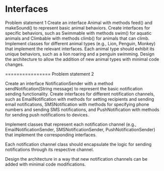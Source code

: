 # Interfaces
Problem statement 1
Create an interface Animal with methods feed() and makeSound() to represent basic animal behaviors.
Create interfaces for specific behaviors, such as Swimmable with methods swim() for aquatic animals and Climbable
with methods climb() for animals that can climb.
Implement classes for different animal types (e.g., Lion, Penguin, Monkey) that implement the relevant interfaces.
Each animal type should exhibit its unique behaviors, such as a lion roaring and a penguin swimming.
Design the architecture to allow the addition of new animal types with minimal code changes.

================ Problem statement 2

Create an interface NotificationSender with a method sendNotification(String message)
to represent the basic notification sending functionality.
Create interfaces for different notification channels, such as EmailNotification with methods
for setting recipients and sending email notifications,
SMSNotification with methods for specifying phone numbers and sending SMS notifications, and
PushNotification with methods for sending push notifications to devices.

Implement classes that represent each notification channel (e.g., EmailNotificationSender, SMSNotificationSender,
PushNotificationSender) that implement the corresponding interfaces.

Each notification channel class should encapsulate the logic for sending notifications through its respective channel.

Design the architecture in a way that new notification channels can be added with minimal code modifications.